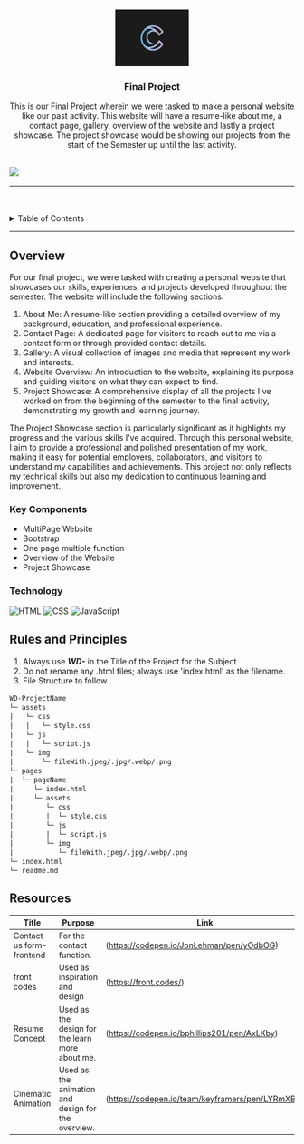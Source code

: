 <a name="readme-top"/>

<br/>

<br />
<div align="center">
  <a href="https://github.com/Ceji-B/">
  <!-- TODO: If you want to add logo or banner you can add it here -->
    <img src="./assets/img/c-logo.jpg" alt="c" width="130" height="100">
  </a>

  <h3 align="center">Final Project</h3>
</div>

<div align="center">
This is our Final Project wherein we were tasked to make a personal website like our past activity. This website will have a resume-like about me, a contact page, gallery, overview of the website and lastly a project showcase. The project showcase would be showing our projects from the start of the Semester up until the last activity.
</div>

<br />

![](https://visit-counter.vercel.app/counter.png?page=Ceji-B/WD-Finals)

---

<br />
<br />


<details>
  <summary>Table of Contents</summary>
  <ol>
    <li>
      <a href="#overview">Overview</a>
      <ol>
        <li>
          <a href="#key-components">Key Components</a>
        </li>
        <li>
          <a href="#technology">Technology</a>
        </li>
      </ol>
    </li>
    <li>
      <a href="#rules-and-principles">Rules and Principles</a>
    </li>
    <li>
      <a href="#resources">Resources</a>
    </li>
  </ol>
</details>

---

## Overview

For our final project, we were tasked with creating a personal website that showcases our skills, experiences, and projects developed throughout the semester. The website will include the following sections:

1. About Me: A resume-like section providing a detailed overview of my background, education, and professional experience.
2. Contact Page: A dedicated page for visitors to reach out to me via a contact form or through provided contact details.
3. Gallery: A visual collection of images and media that represent my work and interests.
4. Website Overview: An introduction to the website, explaining its purpose and guiding visitors on what they can expect to find.
5. Project Showcase: A comprehensive display of all the projects I've worked on from the beginning of the semester to the final activity, demonstrating my growth and learning journey.

The Project Showcase section is particularly significant as it highlights my progress and the various skills I've acquired. Through this personal website, I aim to provide a professional and polished presentation of my work, making it easy for potential employers, collaborators, and visitors to understand my capabilities and achievements. This project not only reflects my technical skills but also my dedication to continuous learning and improvement.


### Key Components

- MultiPage Website
- Bootstrap
- One page multiple function
- Overview of the Website
- Project Showcase

### Technology
<!-- TODO: List of Technology Used -->
![HTML](https://img.shields.io/badge/HTML-E34F26?style=for-the-badge&logo=html5&logoColor=white)
![CSS](https://img.shields.io/badge/CSS-1572B6?style=for-the-badge&logo=css3&logoColor=white)
![JavaScript](https://img.shields.io/badge/JavaScript-F7DF1E?style=for-the-badge&logo=javascript&logoColor=white)

## Rules and Principles
1. Always use ***WD-*** in the Title of the Project for the Subject
2. Do not rename any .html files; always use 'index.html' as the filename.
3. File Structure to follow

```
WD-ProjectName
└─ assets
|   └─ css
|   |   └─ style.css
|   └─ js
|   |   └─ script.js
|   └─ img
|       └─ fileWith.jpeg/.jpg/.webp/.png
└─ pages
|  └─ pageName
|     └─ index.html
|     └─ assets
|        └─ css
|        |  └─ style.css
|        └─ js
|        |  └─ script.js
|        └─ img
|           └─ fileWith.jpeg/.jpg/.webp/.png
└─ index.html
└─ readme.md
```

## Resources

<!-- TODO: Add References -->
| Title | Purpose | Link |
|-|-|-|
| Contact us form-frontend | For the contact function. | (https://codepen.io/JonLehman/pen/yOdbOG) |
| front codes | Used as inspiration and design | (https://front.codes/) |
| Resume Concept | Used as the design for the learn more about me. | (https://codepen.io/bphillips201/pen/AxLKby) |
| Cinematic Animation | Used as the animation and design for the overview. | (https://codepen.io/team/keyframers/pen/LYRmXBX) |


